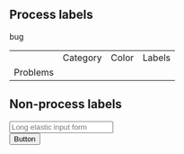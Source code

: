 

## Process labels

<table>
<th>
<td>Category</td>
<td>Color</td>
<td>Labels</td>
</th>
<tr>
<td>Problems</td>
<td style="bgcolor:FF0000">&nbsp;</td>
</td>bug</td>
</tr>

</table>

## Non-process labels


<div class="TableObject">
  <div class="TableObject-item TableObject-item--primary">
    <input
      class="input-block form-control"
      type="text"
      placeholder="Long elastic input form"
      aria-label="Long elastic input form"
    />
  </div>
  <div class="TableObject-item">
    <button class="btn ml-2" type="button">Button</button>
  </div>
</div>
